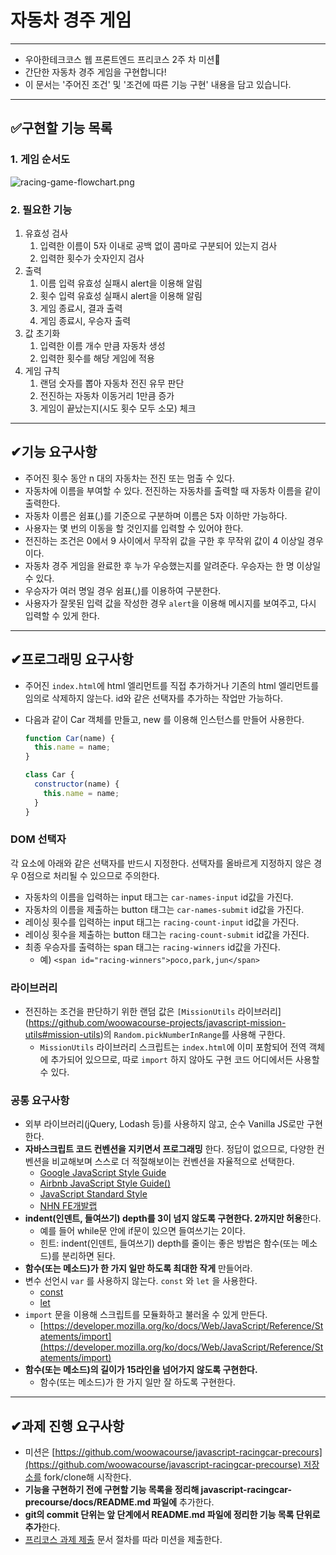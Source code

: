 # 자동차 경주 게임

---

- 우아한테크코스 웹 프론트엔드 프리코스 2주 차 미션🚗
- 간단한 자동차 경주 게임을 구현합니다!
- 이 문서는 '주어진 조건' 및 '조건에 따른 기능 구현' 내용을 담고 있습니다.

---

## ✅구현할 기능 목록

### 1. 게임 순서도

![racing-game-flowchart.png](https://s3-us-west-2.amazonaws.com/secure.notion-static.com/7d6ec8b8-beae-4253-857b-f4890289075b/racing-game-flowchart.png)

### 2. 필요한 기능

1. 유효성 검사
    1. 입력한 이름이 5자 이내로 공백 없이 콤마로 구분되어 있는지 검사
    2. 입력한 횟수가 숫자인지 검사
2. 출력
    1. 이름 입력 유효성 실패시 alert을 이용해 알림
    2. 횟수 입력 유효성 실패시 alert을 이용해 알림
    3. 게임 종료시, 결과 출력
    4. 게임 종료시, 우승자 출력
3. 값 초기화
    1. 입력한 이름 개수 만큼 자동차 생성
    2. 입력한 횟수를 해당 게임에 적용
4. 게임 규칙
    1. 랜덤 숫자를 뽑아 자동차 전진 유무 판단
    2. 전진하는 자동차 이동거리 1만큼 증가
    3. 게임이 끝났는지(시도 횟수 모두 소모) 체크

---

## ✔기능 요구사항

- 주어진 횟수 동안 n 대의 자동차는 전진 또는 멈출 수 있다.
- 자동차에 이름을 부여할 수 있다. 전진하는 자동차를 출력할 때 자동차 이름을 같이 출력한다.
- 자동차 이름은 쉼표(,)를 기준으로 구분하며 이름은 5자 이하만 가능하다.
- 사용자는 몇 번의 이동을 할 것인지를 입력할 수 있어야 한다.
- 전진하는 조건은 0에서 9 사이에서 무작위 값을 구한 후 무작위 값이 4 이상일 경우이다.
- 자동차 경주 게임을 완료한 후 누가 우승했는지를 알려준다. 우승자는 한 명 이상일 수 있다.
- 우승자가 여러 명일 경우 쉼표(,)를 이용하여 구분한다.
- 사용자가 잘못된 입력 값을 작성한 경우 `alert`을 이용해 메시지를 보여주고, 다시 입력할 수 있게 한다.

---

## ✔프로그래밍 요구사항

- 주어진 `index.html`에 html 엘리먼트를 직접 추가하거나 기존의 html 엘리먼트를 임의로 삭제하지 않는다. id와 같은 선택자를 추가하는 작업만 가능하다.
- 다음과 같이 Car 객체를 만들고, new 를 이용해 인스턴스를 만들어 사용한다.
    
    ```jsx
    function Car(name) {
      this.name = name;
    }
    
    class Car {
      constructor(name) {
        this.name = name;
      }
    }
    ```
    

### **DOM 선택자**

각 요소에 아래와 같은 선택자를 반드시 지정한다. 선택자를 올바르게 지정하지 않은 경우 0점으로 처리될 수 있으므로 주의한다.

- 자동차의 이름을 입력하는 input 태그는 `car-names-input` id값을 가진다.
- 자동차의 이름을 제출하는 button 태그는 `car-names-submit` id값을 가진다.
- 레이싱 횟수를 입력하는 input 태그는 `racing-count-input` id값을 가진다.
- 레이싱 횟수을 제출하는 button 태그는 `racing-count-submit` id값을 가진다.
- 최종 우승자를 출력하는 span 태그는 `racing-winners` id값을 가진다.
    - 예) `<span id="racing-winners">poco,park,jun</span>`

### **라이브러리**

- 전진하는 조건을 판단하기 위한 랜덤 값은 `[MissionUtils` 라이브러리](https://github.com/woowacourse-projects/javascript-mission-utils#mission-utils)의 `Random.pickNumberInRange`를 사용해 구한다.
    - `MissionUtils` 라이브러리 스크립트는 `index.html`에 이미 포함되어 전역 객체에 추가되어 있으므로, 따로 `import` 하지 않아도 구현 코드 어디에서든 사용할 수 있다.

### **공통 요구사항**

- 외부 라이브러리(jQuery, Lodash 등)를 사용하지 않고, 순수 Vanilla JS로만 구현한다.
- **자바스크립트 코드 컨벤션을 지키면서 프로그래밍** 한다. 정답이 없으므로, 다양한 컨벤션을 비교해보며 스스로 더 적절해보이는 컨벤션을 자율적으로 선택한다.
    - [Google JavaScript Style Guide](https://google.github.io/styleguide/jsguide.html)
    - [Airbnb JavaScript Style Guide()](https://github.com/airbnb/javascript)
    - [JavaScript Standard Style](https://standardjs.com/)
    - [NHN FE개발랩](https://ui.toast.com/fe-guide/ko_CODING-CONVENTION)
- **indent(인덴트, 들여쓰기) depth를 3이 넘지 않도록 구현한다. 2까지만 허용**한다.
    - 예를 들어 while문 안에 if문이 있으면 들여쓰기는 2이다.
    - 힌트: indent(인덴트, 들여쓰기) depth를 줄이는 좋은 방법은 함수(또는 메소드)를 분리하면 된다.
- **함수(또는 메소드)가 한 가지 일만 하도록 최대한 작게** 만들어라.
- 변수 선언시 `var` 를 사용하지 않는다. `const` 와 `let` 을 사용한다.
    - [const](https://developer.mozilla.org/ko/docs/Web/JavaScript/Reference/Statements/const)
    - [let](https://developer.mozilla.org/ko/docs/Web/JavaScript/Reference/Statements/let)
- `import` 문을 이용해 스크립트를 모듈화하고 불러올 수 있게 만든다.
    - [https://developer.mozilla.org/ko/docs/Web/JavaScript/Reference/Statements/import](https://developer.mozilla.org/ko/docs/Web/JavaScript/Reference/Statements/import)
- **함수(또는 메소드)의 길이가 15라인을 넘어가지 않도록 구현한다.**
    - 함수(또는 메소드)가 한 가지 일만 잘 하도록 구현한다.

---

## ✔과제 진행 요구사항

- 미션은 [https://github.com/woowacourse/javascript-racingcar-precours](https://github.com/woowacourse/javascript-racingcar-precourse) 저장소를 fork/clone해 시작한다.
- **기능을 구현하기 전에 구현할 기능 목록을 정리해 javascript-racingcar-precourse/docs/README.md 파일에** 추가한다.
- **git의 commit 단위는 앞 단계에서 README.md 파일에 정리한 기능 목록 단위로 추가**한다.
- [프리코스 과제 제출](https://github.com/woowacourse/woowacourse-docs/tree/master/precourse) 문서 절차를 따라 미션을 제출한다.